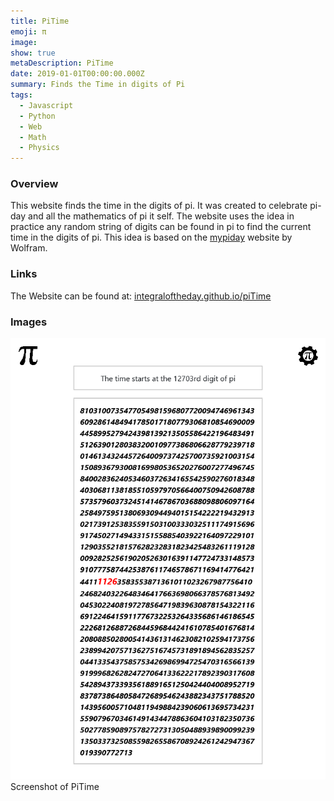 ```yaml
---
title: PiTime
emoji: π
image: 
show: true
metaDescription: PiTime
date: 2019-01-01T00:00:00.000Z
summary: Finds the Time in digits of Pi
tags:
  - Javascript
  - Python
  - Web
  - Math
  - Physics
---
```


### Overview
This website finds the time in the digits of pi. It was created to celebrate pi-day and all the mathematics of pi it self. The website uses the idea in practice any random string of digits can be found in pi to find the current time in the digits of pi. This idea is based on the [mypiday](https://www.mypiday.com/) website by Wolfram.

### Links

The Website can be found at: [integraloftheday.github.io/piTime](https://integraloftheday.github.io/piTime)

### Images 

![PiTime Screenshot](/static/img/PiTime.png)
Screenshot of PiTime


